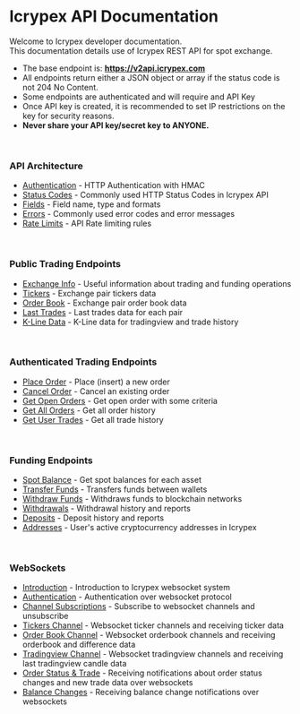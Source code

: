 # Icrypex API Documentation

Welcome to Icrypex developer documentation.<br />
This documentation details use of Icrypex REST API for spot exchange.

- The base endpoint is: **https://v2api.icrypex.com**
- All endpoints return either a JSON object or array if the status code is not 204 No Content.
- Some endpoints are authenticated and will require and API Key
- Once API key is created, it is recommended to set IP restrictions on the key for security reasons.
- **Never share your API key/secret key to ANYONE.**

<br />

### API Architecture

- [Authentication](architecture.md#authentication) - HTTP Authentication with HMAC
- [Status Codes](architecture.md#status-codes) - Commonly used HTTP Status Codes in Icrypex API
- [Fields](architecture.md#fields) - Field name, type and formats
- [Errors](architecture.md#errors) - Commonly used error codes and error messages
- [Rate Limits](architecture.md#rate-limits) - API Rate limiting rules

<br />

### Public Trading Endpoints

- [Exchange Info](trading-public.md#exchange-info) - Useful information about trading and funding operations
- [Tickers](trading-public.md#tickers) - Exchange pair tickers data
- [Order Book](trading-public.md#order-book) - Exchange pair order book data
- [Last Trades](trading-public.md#last-trades) - Last trades data for each pair
- [K-Line Data](trading-public.md#k-line-data) - K-Line data for tradingview and trade history

<br />

### Authenticated Trading Endpoints

- [Place Order](trading-authenticated.md#place-order) - Place (insert) a new order
- [Cancel Order](trading-authenticated.md#cancel-order) - Cancel an existing order
- [Get Open Orders](trading-authenticated.md#get-open-orders) - Get open order with some criteria
- [Get All Orders](trading-authenticated.md#get-all-orders) - Get all order history
- [Get User Trades](trading-authenticated.md#get-user-trades) - Get all trade history

<br />

### Funding Endpoints

- [Spot Balance](funding.md#place-order) - Get spot balances for each asset
- [Transfer Funds](funding.md#transfer-funds) - Transfers funds between wallets
- [Withdraw Funds](funding.md#withdraw-funds) - Withdraws funds to blockchain networks
- [Withdrawals](funding.md#withdrawals) - Withdrawal history and reports
- [Deposits](funding.md#deposits) - Deposit history and reports
- [Addresses](funding.md#addresses) - User's active cryptocurrency addresses in Icrypex

<br />

### WebSockets

- [Introduction](websockets.md#introduction) - Introduction to Icrypex websocket system
- [Authentication](websockets.md#authentication) - Authentication over websocket protocol
- [Channel Subscriptions](websockets.md#channel-subscriptions) - Subscribe to websocket channels and unsubscribe
- [Tickers Channel](websockets.md#tickers-channel) - Websocket ticker channels and receiving ticker data
- [Order Book Channel](websockets.md#order-book-channel) - Websocket orderbook channels and receiving orderbook and difference data
- [Tradingview Channel](websockets.md#tradingview-channel) - Websocket tradingview channels and receiving last tradingview candle data
- [Order Status & Trade](websockets.md#order-status--trade) - Receiving notifications about order status changes and new trade data over websockets
- [Balance Changes](websockets.md#balance-changes) - Receiving balance change notifications over websockets

